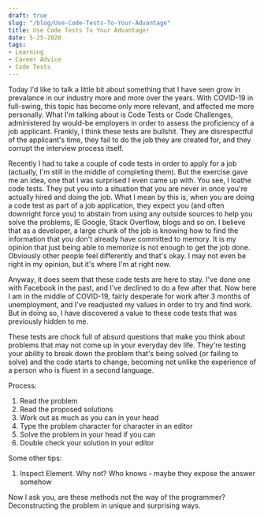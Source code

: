 ```yaml
---
draft: true
slug: "/blog/Use-Code-Tests-To-Your-Advantage"
title: Use Code Tests To Your Advantage!
date: 5-25-2020
tags:
- Learning
- Career Advice
- Code Tests
---
```



Today I'd like to talk a little bit about something that I have seen grow in
prevalance in our industry more and more over the years. With COVID-19 in
full-swing, this topic has become only more relevant, and affected me more
personally. What I'm talking about is Code Tests or Code Challenges,
administered by would-be employers in order to assess the proficiency of a job
applicant. Frankly, I think these tests are bullshit. They are disrespectful of
the applicant's time, they fail to do the job they are created for, and they
corrupt the interview process itself.






Recently I had to take a couple of code tests in order to apply for a job
(actually, I'm still in the middle of completing them). But the exercise gave me
an idea, one that I was surprised I even came up with. You see, I loathe code
tests. They put you into a situation that you are never in once you're actually
hired and doing the job. What I mean by this is, when you are doing a code test
as part of a job application, they expect you (and often downright force you) to
abstain from using any outside sources to help you solve the problems, IE
Google, Stack Overflow, blogs and so on. I believe that as a developer, a large
chunk of the job is knowing how to find the information that you don't already
have committed to memory. It is my opinion that just being able to memorize is
not enough to get the job done. Obviously other people feel differently and
that's okay. I may not even be right in my opinion, but it's where I'm at right
now.

Anyway, it does seem that these code tests are here to stay. I've done one with
Facebook in the past, and I've declined to do a few after that. Now here I am in
the middle of COVID-19, fairly desperate for work after 3 months of
unemployment, and I've readjusted my values in order to try and find work. But
in doing so, I have discovered a value to these code tests that was previously
hidden to me.

These tests are chock full of absurd questions that make you think about
problems that may not come up in your everyday dev life. They're testing your
ability to break down the problem that's being solved (or failing to solve) and
the code starts to change, becoming not unlike the experience of a person who is 
fluent in a second language. 

Process:

1. Read the problem
2. Read the proposed solutions
3. Work out as much as you can in your head
4. Type the problem character for character in an editor
5. Solve the problem in your head if you can
6. Double check your solution in your editor

Some other tips:

1. Inspect Element. Why not? Who knows - maybe they expose the answer somehow

Now I ask you, are these methods not the way of the programmer? Deconstructing
the problem in unique and surprising ways.
